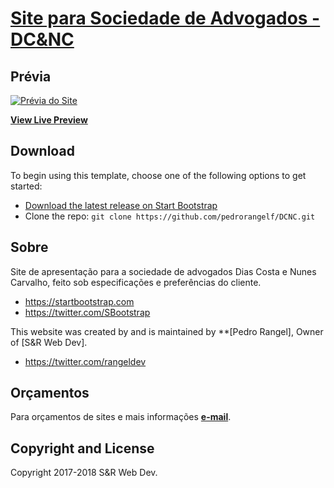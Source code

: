 # [Site para Sociedade de Advogados - DC&NC](https://http://srtestesite.online/DCNC/)

## Prévia

[![Prévia do Site](https://startbootstrap.com/assets/img/templates/agency.jpg)](http://srtestesite.online/DCNC/)

**[View Live Preview](http://srtestesite.online/DCNC/)**

## Download

To begin using this template, choose one of the following options to get started:
* [Download the latest release on Start Bootstrap](https://startbootstrap.com/template-overviews/agency/)
* Clone the repo: `git clone https://github.com/pedrorangelf/DCNC.git`


## Sobre

Site de apresentação para a sociedade de advogados Dias Costa e Nunes Carvalho, feito sob especificações e preferências do cliente.

* https://startbootstrap.com
* https://twitter.com/SBootstrap

This website was created by and is maintained by **[Pedro Rangel], Owner of [S&R Web Dev].

* https://twitter.com/rangeldev

## Orçamentos

Para orçamentos de sites e mais informações **[e-mail](pedrorangelgp2@gmail.com)**.


## Copyright and License

Copyright 2017-2018 S&R Web Dev.

